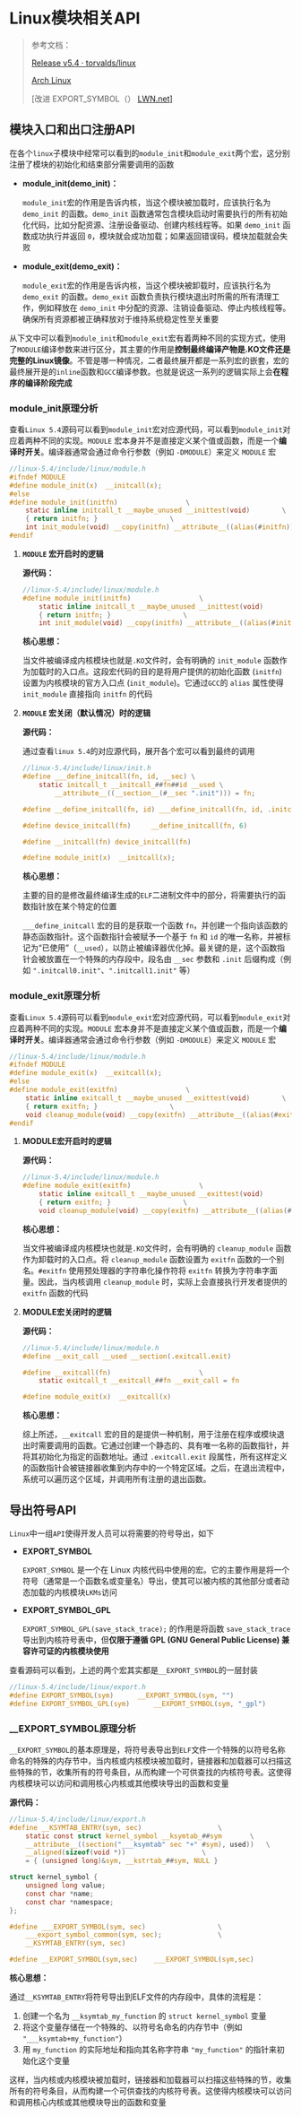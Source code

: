 # Linux模块相关API

> 参考文档：
>
> [Release v5.4 · torvalds/linux](https://github.com/torvalds/linux/releases/tag/v5.4)
>
> [Arch Linux](https://www.archlinuxcn.org/)
>
> [改进 EXPORT_SYMBOL（） [LWN.net\]](https://lwn.net/Articles/674303/)



## 模块入口和出口注册API

在各个`linux`子模块中经常可以看到的`module_init`和`module_exit`两个宏，这分别注册了模块的初始化和结束部分需要调用的函数

* **module_init(demo_init)：** 

    `module_init`宏的作用是告诉内核，当这个模块被加载时，应该执行名为 `demo_init` 的函数。`demo_init` 函数通常包含模块启动时需要执行的所有初始化代码，比如分配资源、注册设备驱动、创建内核线程等。如果 `demo_init` 函数成功执行并返回 `0`，模块就会成功加载；如果返回错误码，模块加载就会失败

* **module_exit(demo_exit)：**

    `module_exit`宏的作用是告诉内核，当这个模块被卸载时，应该执行名为 `demo_exit` 的函数。`demo_exit` 函数负责执行模块退出时所需的所有清理工作，例如释放在 `demo_init` 中分配的资源、注销设备驱动、停止内核线程等。确保所有资源都被正确释放对于维持系统稳定性至关重要

从下文中可以看到`module_init`和`module_exit`宏有着两种不同的实现方式，使用了`MODULE`编译参数来进行区分，其主要的作用是**控制最终编译产物是.KO文件还是完整的Linux镜像**。不管是哪一种情况，二者最终展开都是一系列宏的嵌套，宏的最终展开是的`inline`函数和`GCC`编译参数。也就是说这一系列的逻辑实际上会**在程序的编译阶段完成**



### module_init原理分析

查看`Linux 5.4`源码可以看到`module_init`宏对应源代码，可以看到`module_init`对应着两种不同的实现。`MODULE` 宏本身并不是直接定义某个值或函数，而是一个**编译时开关**。编译器通常会通过命令行参数（例如 `-DMODULE`）来定义 `MODULE` 宏

```c
//linux-5.4/include/linux/module.h
#ifndef MODULE
#define module_init(x)	__initcall(x);
#else
#define module_init(initfn)					\
	static inline initcall_t __maybe_unused __inittest(void)		\
	{ return initfn; }					\
	int init_module(void) __copy(initfn) __attribute__((alias(#initfn)));
#endif
```

1. **`MODULE` 宏开启时的逻辑**

    **源代码：**

    ```c
    //linux-5.4/include/linux/module.h
    #define module_init(initfn)					\
    	static inline initcall_t __maybe_unused __inittest(void)		\
    	{ return initfn; }					\
    	int init_module(void) __copy(initfn) __attribute__((alias(#initfn)));
    ```

    **核心思想：**

    当文件被编译成内核模块也就是`.KO`文件时，会有明确的 `init_module` 函数作为加载时的入口点。这段宏代码的目的是将用户提供的初始化函数 (`initfn`) 设置为内核模块的官方入口点 (`init_module`)。它通过`GCC`的 `alias` 属性使得 `init_module` 直接指向 `initfn` 的代码

2. **`MODULE` 宏关闭（默认情况）时的逻辑**

    **源代码：**

    通过查看`linux 5.4`的对应源代码，展开各个宏可以看到最终的调用

    ```c
    //linux-5.4/include/linux/init.h
    #define ___define_initcall(fn, id, __sec) \
    	static initcall_t __initcall_##fn##id __used \
    		__attribute__((__section__(#__sec ".init"))) = fn;
    
    #define __define_initcall(fn, id) ___define_initcall(fn, id, .initcall##id)
    
    #define device_initcall(fn)		__define_initcall(fn, 6)
    
    #define __initcall(fn) device_initcall(fn)
    
    #define module_init(x)	__initcall(x);
    ```

    **核心思想：**

    主要的目的是修改最终编译生成的`ELF`二进制文件中的部分，将需要执行的函数指针放在某个特定的位置

    `___define_initcall` 宏的目的是获取一个函数 `fn`，并创建一个指向该函数的静态函数指针。这个函数指针会被赋予一个基于 `fn` 和 `id` 的唯一名称，并被标记为“已使用”（`__used`），以防止被编译器优化掉。最关键的是，这个函数指针会被放置在一个特殊的内存段中，段名由 `__sec` 参数和 `.init` 后缀构成（例如 `".initcall0.init"`、`".initcall1.init"` 等）

### module_exit原理分析

查看`Linux 5.4`源码可以看到`module_exit`宏对应源代码，可以看到`module_exit`对应着两种不同的实现。`MODULE` 宏本身并不是直接定义某个值或函数，而是一个**编译时开关**。编译器通常会通过命令行参数（例如 `-DMODULE`）来定义 `MODULE` 宏

```c
//linux-5.4/include/linux/module.h
#ifndef MODULE
#define module_exit(x)	__exitcall(x);
#else
#define module_exit(exitfn)					\
	static inline exitcall_t __maybe_unused __exittest(void)		\
	{ return exitfn; }					\
	void cleanup_module(void) __copy(exitfn) __attribute__((alias(#exitfn)));
#endif
```

1. **MODULE宏开启时的逻辑**

    **源代码：**

    ```c
    //linux-5.4/include/linux/module.h
    #define module_exit(exitfn)					\
    	static inline exitcall_t __maybe_unused __exittest(void)		\
    	{ return exitfn; }					\
    	void cleanup_module(void) __copy(exitfn) __attribute__((alias(#exitfn)));
    ```

    **核心思想：**

    当文件被编译成内核模块也就是`.KO`文件时，会有明确的 `cleanup_module` 函数作为卸载时的入口点。将 `cleanup_module` 函数设置为 `exitfn` 函数的一个别名。`#exitfn` 使用预处理器的字符串化操作符将 `exitfn` 转换为字符串字面量。因此，当内核调用 `cleanup_module` 时，实际上会直接执行开发者提供的 `exitfn` 函数的代码

2. **MODULE宏关闭时的逻辑**

    **源代码：**

    ```c
    //linux-5.4/include/linux/module.h
    #define __exit_call	__used __section(.exitcall.exit)
    
    #define __exitcall(fn)						\
    	static exitcall_t __exitcall_##fn __exit_call = fn
    
    #define module_exit(x)	__exitcall(x)
    ```

    **核心思想：**

    综上所述，`__exitcall` 宏的目的是提供一种机制，用于注册在程序或模块退出时需要调用的函数。它通过创建一个静态的、具有唯一名称的函数指针，并将其初始化为指定的函数地址。通过 `.exitcall.exit` 段属性，所有这样定义的函数指针会被链接器收集到内存中的一个特定区域。之后，在退出流程中，系统可以遍历这个区域，并调用所有注册的退出函数。



## 导出符号API

`Linux`中一组`API`使得开发人员可以将需要的符号导出，如下

* **EXPORT_SYMBOL**

    `EXPORT_SYMBOL` 是一个在 Linux 内核代码中使用的宏。它的主要作用是将一个符号（通常是一个函数名或变量名）导出，使其可以被内核的其他部分或者动态加载的内核模块`LKMs`访问

* **EXPORT_SYMBOL_GPL**

    `EXPORT_SYMBOL_GPL(save_stack_trace);` 的作用是将函数 `save_stack_trace` 导出到内核符号表中，但**仅限于遵循 GPL (GNU General Public License) 兼容许可证的内核模块使用**

查看源码可以看到，上述的两个宏其实都是`__EXPORT_SYMBOL`的一层封装

```c
//linux-5.4/include/linux/export.h
#define EXPORT_SYMBOL(sym)		__EXPORT_SYMBOL(sym, "")
#define EXPORT_SYMBOL_GPL(sym)		__EXPORT_SYMBOL(sym, "_gpl")
```

### __EXPORT_SYMBOL原理分析

`__EXPORT_SYMBOL`的基本原理是，将符号表导出到`ELF`文件一个特殊的以符号名称命名的特殊的内存节中，当内核或内核模块被加载时，链接器和加载器可以扫描这些特殊的节，收集所有的符号条目，从而构建一个可供查找的内核符号表。这使得内核模块可以访问和调用核心内核或其他模块导出的函数和变量

**源代码：**

```c
//linux-5.4/include/linux/export.h
#define __KSYMTAB_ENTRY(sym, sec)					\
	static const struct kernel_symbol __ksymtab_##sym		\
	__attribute__((section("___ksymtab" sec "+" #sym), used))	\
	__aligned(sizeof(void *))					\
	= { (unsigned long)&sym, __kstrtab_##sym, NULL }

struct kernel_symbol {
	unsigned long value;
	const char *name;
	const char *namespace;
};

#define ___EXPORT_SYMBOL(sym, sec)					\
	___export_symbol_common(sym, sec);				\
	__KSYMTAB_ENTRY(sym, sec)

#define __EXPORT_SYMBOL(sym,sec)	___EXPORT_SYMBOL(sym,sec)
```

**核心思想：**

通过`__KSYMTAB_ENTRY`将符号导出到ELF文件的内存段中，具体的流程是：

1. 创建一个名为 `__ksymtab_my_function` 的 `struct kernel_symbol` 变量
2. 将这个变量存储在一个特殊的、以符号名命名的内存节中（例如 `"___ksymtab+my_function"`）
3. 用 `my_function` 的实际地址和指向其名称字符串 `"my_function"` 的指针来初始化这个变量

这样，当内核或内核模块被加载时，链接器和加载器可以扫描这些特殊的节，收集所有的符号条目，从而构建一个可供查找的内核符号表。这使得内核模块可以访问和调用核心内核或其他模块导出的函数和变量

